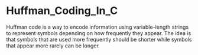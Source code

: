 # Huffman_Coding_In_C
Huffman code is a way to encode information using variable-length strings to represent symbols depending on how frequently they appear. The idea is that symbols that are used more frequently should be shorter while symbols that appear more rarely can be longer.
